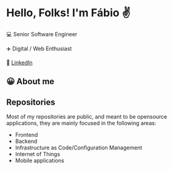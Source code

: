 # Hello, Folks! I'm Fábio ✌️

💻 Senior Software Engineer

✈️ Digital / Web Enthusiast

💬 [LinkedIn](https://www.linkedin.com/in/fabio-madeira/) 

## 😀 About me


## Repositories

Most of my repositories are public, and meant to be opensource applications, they are mainly focused in the following areas:
- Frontend
- Backend
- Infrastructure as Code/Configuration Management
- Internet of Things
- Mobile applications

